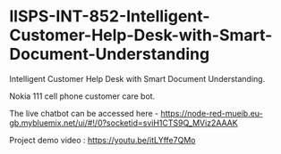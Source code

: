 # llSPS-INT-852-Intelligent-Customer-Help-Desk-with-Smart-Document-Understanding
Intelligent Customer Help Desk with Smart Document Understanding.

Nokia 111 cell phone customer care bot.

The live chatbot can be accessed here - https://node-red-mueib.eu-gb.mybluemix.net/ui/#!/0?socketid=sviH1CTS9Q_MViz2AAAK

Project demo video : https://youtu.be/itLYffe7QMo